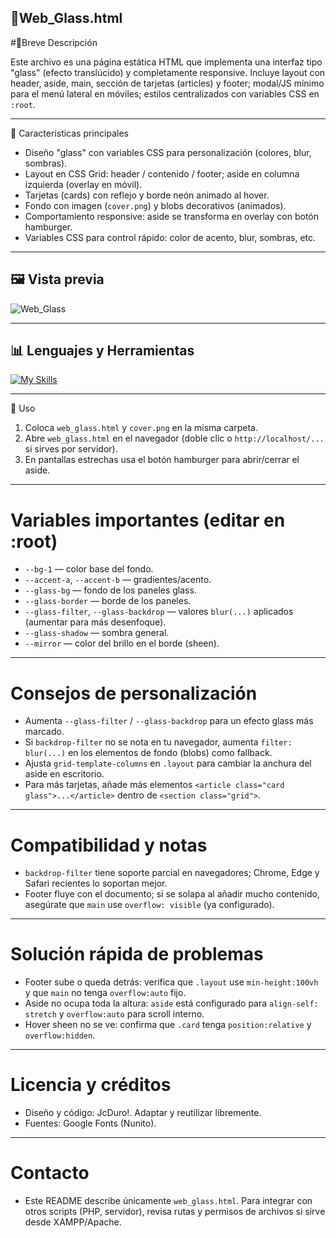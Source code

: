 🧾Web_Glass.html
---

#📘Breve Descripción

Este archivo es una página estática HTML que implementa una interfaz tipo "glass" (efecto translúcido) y completamente responsive. 
Incluye layout con header, aside, main, sección de tarjetas (articles) y footer; modal/JS mínimo para el menú lateral en móviles; 
estilos centralizados con variables CSS en `:root`.

---

🧰 Características principales

- Diseño "glass" con variables CSS para personalización (colores, blur, sombras).
- Layout en CSS Grid: header / contenido / footer; aside en columna izquierda (overlay en móvil).
- Tarjetas (cards) con reflejo y borde neón animado al hover.
- Fondo con imagen (`cover.png`) y blobs decorativos (animados).
- Comportamiento responsive: aside se transforma en overlay con botón hamburger.
- Variables CSS para control rápido: color de acento, blur, sombras, etc.

---

## 🖼️ Vista previa
![Web_Glass](preview.gif)

---

## 📊 Lenguajes y Herramientas

[![My Skills](https://skillicons.dev/icons?i=html,css,js,github,vscode,windows,&theme=light&perline=8)](https://skillicons.dev)


---

💾 Uso

1. Coloca `web_glass.html` y `cover.png` en la misma carpeta.
2. Abre `web_glass.html` en el navegador (doble clic o `http://localhost/...` si sirves por servidor).
3. En pantallas estrechas usa el botón hamburger para abrir/cerrar el aside.

---

# Variables importantes (editar en :root)
- `--bg-1` — color base del fondo.
- `--accent-a`, `--accent-b` — gradientes/acento.
- `--glass-bg` — fondo de los paneles glass.
- `--glass-border` — borde de los paneles.
- `--glass-filter`, `--glass-backdrop` — valores `blur(...)` aplicados (aumentar para más desenfoque).
- `--glass-shadow` — sombra general.
- `--mirror` — color del brillo en el borde (sheen).

---

# Consejos de personalización

- Aumenta `--glass-filter` / `--glass-backdrop` para un efecto glass más marcado.
- Si `backdrop-filter` no se nota en tu navegador, aumenta `filter: blur(...)` en los elementos de fondo (blobs) como fallback.
- Ajusta `grid-template-columns` en `.layout` para cambiar la anchura del aside en escritorio.
- Para más tarjetas, añade más elementos `<article class="card glass">...</article>` dentro de `<section class="grid">`.

---

# Compatibilidad y notas

- `backdrop-filter` tiene soporte parcial en navegadores; Chrome, Edge y Safari recientes lo soportan mejor.
- Footer fluye con el documento; si se solapa al añadir mucho contenido, asegúrate que `main` use `overflow: visible` (ya configurado).

---

# Solución rápida de problemas

- Footer sube o queda detrás: verifica que `.layout` use `min-height:100vh` y que `main` no tenga `overflow:auto` fijo.
- Aside no ocupa toda la altura: `aside` está configurado para `align-self: stretch` y `overflow:auto` para scroll interno.
- Hover sheen no se ve: confirma que `.card` tenga `position:relative` y `overflow:hidden`.

---

# Licencia y créditos

- Diseño y código: JcDuro!. Adaptar y reutilizar libremente.
- Fuentes: Google Fonts (Nunito).

---

# Contacto

- Este README describe únicamente `web_glass.html`. Para integrar con otros scripts (PHP, servidor), revisa rutas y permisos de archivos si sirve desde XAMPP/Apache.

